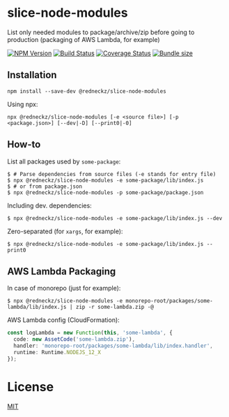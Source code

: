 # slice-node-modules

List only needed modules to package/archive/zip before going to production (packaging of AWS Lambda, for example)

[![NPM Version][npm-image]][npm-url]
[![Build Status][travis-image]][travis-url]
[![Coverage Status][coveralls-image]][coveralls-url]
[![Bundle size][bundlephobia-image]][bundlephobia-url]

## Installation

```shell
npm install --save-dev @redneckz/slice-node-modules
```

Using npx:
```shell
npx @redneckz/slice-node-modules [-e <source file>] [-p <package.json>] [--dev|-D] [--print0|-0]
```

## How-to

List all packages used by `some-package`:
```shell
$ # Parse dependencies from source files (-e stands for entry file)
$ npx @redneckz/slice-node-modules -e some-package/lib/index.js
$ # or from package.json
$ npx @redneckz/slice-node-modules -p some-package/package.json
```

Including dev. dependencies:
```shell
$ npx @redneckz/slice-node-modules -e some-package/lib/index.js --dev
```

Zero-separated (for `xargs`, for example):
```shell
$ npx @redneckz/slice-node-modules -e some-package/lib/index.js --print0
```

## AWS Lambda Packaging

In case of monorepo (just for example):
```shell
$ npx @redneckz/slice-node-modules -e monorepo-root/packages/some-lambda/lib/index.js | zip -r some-lambda.zip -@
```
AWS Lambda config (CloudFormation):
```ts
const logLambda = new Function(this, 'some-lambda', {
  code: new AssetCode('some-lambda.zip'),
  handler: 'monorepo-root/packages/some-lambda/lib/index.handler',
  runtime: Runtime.NODEJS_12_X
});
```

# License

[MIT](http://vjpr.mit-license.org)

[npm-image]: https://badge.fury.io/js/%40redneckz%2Fslice-node-modules.svg
[npm-url]: https://www.npmjs.com/package/%40redneckz%2Fslice-node-modules
[travis-image]: https://travis-ci.org/redneckz/slice-node-modules.svg?branch=master
[travis-url]: https://travis-ci.org/redneckz/slice-node-modules
[coveralls-image]: https://coveralls.io/repos/github/redneckz/slice-node-modules/badge.svg?branch=master
[coveralls-url]: https://coveralls.io/github/redneckz/slice-node-modules?branch=master
[bundlephobia-image]: https://badgen.net/bundlephobia/min/@redneckz/slice-node-modules
[bundlephobia-url]: https://bundlephobia.com/result?p=@redneckz/slice-node-modules
